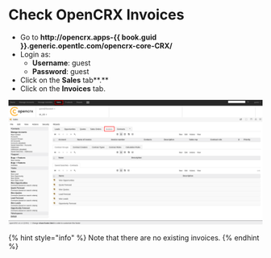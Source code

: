 # Check OpenCRX Invoices

* Go to **http://opencrx.apps-{{ book.guid }}.generic.opentlc.com/opencrx-core-CRX/**
* Login as:
  * **Username**: guest
  * **Password**: guest
* Click on the **Sales** tab**.**
* Click on the **Invoices** tab.

![](../../.gitbook/assets/image%20%2821%29.png)

{% hint style="info" %}
Note that there are no existing invoices.
{% endhint %}


